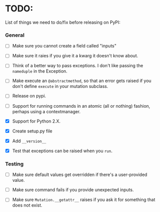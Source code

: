 # TODO:

List of things we need to do/fix before releasing on PyPI:

### General

- [ ] Make sure you cannot create a field called "inputs"
- [ ] Make sure it raies if you give it a kwarg it doesn't know about.
- [ ] Think of a better way to pass exceptions. I don't like passing the
    `nameduple` in the Exception.
- [ ] Make execute an `@abstractmethod`, so that an error gets raised if
    you don't define `execute` in your mutation subclass.
- [ ] Release on pypi.
- [ ] Support for running commands in an atomic (all or nothing) fashion,
    perhaps using a contextmanager.

- [x] Support for Python 2.X.
- [x] Create setup.py file
- [x] Add `__version__`
- [x] Test that exceptions can be raised when you `run`.


### Testing

- [ ] Make sure default values get overridden if there's a user-provided value.
- [ ] Make sure command fails if you provide unexpected inputs.
- [ ] Make sure `Mutation.__getattr__` raises if you ask it for something that does not exist.


